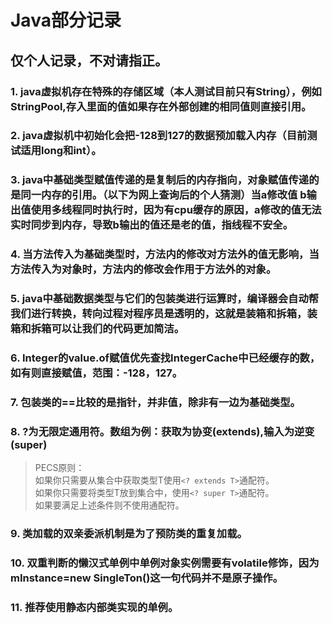 # **Java部分记录**
## 仅个人记录，不对请指正。
### 1. java虚拟机存在特殊的存储区域（本人测试目前只有String），例如StringPool,存入里面的值如果存在外部创建的相同值则直接引用。  
### 2. java虚拟机中初始化会把-128到127的数据预加载入内存（目前测试适用long和int）。
### 3. java中基础类型赋值传递的是复制后的内存指向，对象赋值传递的是同一内存的引用。（以下为网上查询后的个人猜测）当a修改值 b输出值使用多线程同时执行时，因为有cpu缓存的原因，a修改的值无法实时同步到内存，导致b输出的值还是老的值，指线程不安全。  
### 4. 当方法传入为基础类型时，方法内的修改对方法外的值无影响，当方法传入为对象时，方法内的修改会作用于方法外的对象。  
### 5. java中基础数据类型与它们的包装类进行运算时，编译器会自动帮我们进行转换，转向过程对程序员是透明的，这就是装箱和拆箱，装箱和拆箱可以让我们的代码更加简洁。
### 6. Integer的value.of赋值优先查找IntegerCache中已经缓存的数，如有则直接赋值，范围：-128，127。  
### 7. 包装类的==比较的是指针，并非值，除非有一边为基础类型。  
### 8. ?为无限定通用符。数组为例：获取为协变(extends),输入为逆变(super)
> PECS原则：  
> 如果你只需要从集合中获取类型T使用`<? extends T>`通配符。  
> 如果你只需要将类型T放到集合中，使用`<? super T>`通配符。  
> 如果要满足上述条件则不使用通配符。  
### 9. 类加载的双亲委派机制是为了预防类的重复加载。
### 10. 双重判断的懒汉式单例中单例对象实例需要有volatile修饰，因为mInstance=new SingleTon()这一句代码并不是原子操作。
### 11. 推荐使用静态内部类实现的单例。